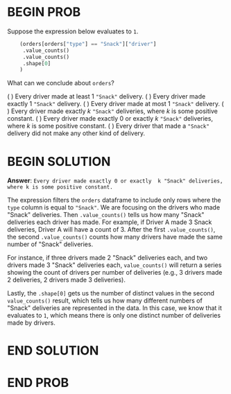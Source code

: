 # BEGIN PROB

Suppose the expression below evaluates to `1`.

```python
    (orders[orders["type"] == "Snack"]["driver"]
     .value_counts()
     .value_counts()
     .shape[0]
    )
```

What can we conclude about `orders`?

( ) Every driver made at least 1 `"Snack"` delivery.
( ) Every driver made exactly 1 `"Snack"` delivery.
( ) Every driver made at most 1 `"Snack"` delivery.
( ) Every driver made exactly $k$ `"Snack"` deliveries, where $k$ is some positive constant.
( ) Every driver made exactly 0 or exactly $k$ `"Snack"` deliveries, where $k$ is some positive constant.
( ) Every driver that made a `"Snack"` delivery did not make any other kind of delivery.

# BEGIN SOLUTION
**Answer**: `Every driver made exactly 0 or exactly  k "Snack" deliveries, where k is some positive constant.`

The expression filters the `orders` dataframe to include only rows where the `type` column is equal to `"Snack"`. We are focusing on the drivers who made "Snack" deliveries. Then `.value_counts()` tells us how many "Snack" deliveries each driver has made. For example, if Driver A made 3 Snack deliveries, Driver A will have a count of 3. After the first `.value_counts()`, the second `.value_counts()` counts how many drivers have made the same number of "Snack" deliveries. 

For instance, if three drivers made 2 "Snack" deliveries each, and two drivers made 3 "Snack" deliveries each, `value_counts()` will return a series showing the count of drivers per number of deliveries (e.g., 3 drivers made 2 deliveries, 2 drivers made 3 deliveries).

Lastly, the `.shape[0]` gets us the number of distinct values in the second `value_counts()` result, which tells us how many different numbers of "Snack" deliveries are represented in the data. In this case, we know that it evaluates to `1`, which means there is only one distinct number of deliveries made by drivers.


# END SOLUTION

# END PROB